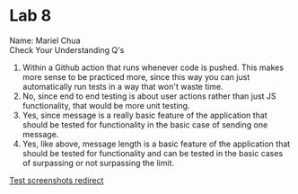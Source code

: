 # Lab 8
Name: Mariel Chua  
Check Your Understanding Q's
1) Within a Github action that runs whenever code is pushed. This makes more sense to be practiced more, since
   this way you can just automatically run tests in a way that won't waste time.
2) No, since end to end testing is about user actions rather than just JS functionality, that would be more unit testing.
3) Yes, since message is a really basic feature of the application that should be tested for functionality in the basic case of sending one message.
4) Yes, like above, message length is a basic feature of the application that should be tested for functionality and can be tested in the basic cases of
   surpassing or not surpassing the limit.

[Test screenshots redirect](https://github.com/marielchua/fa22-cse110-lab8/tree/main/screenshots)
